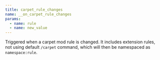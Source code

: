 ```yaml
---
title: carpet_rule_changes
name: __on_carpet_rule_changes
params:
  - name: rule
  - name: new_value
---
```


Triggered when a carpet mod rule is changed. It includes extension rules, not using default `/carpet` command,
which will then be namespaced as `namespace:rule`.
